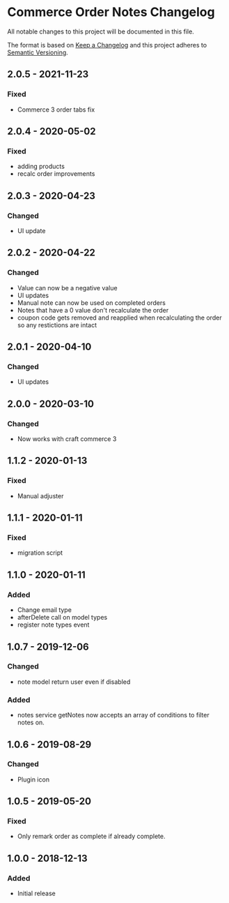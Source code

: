 # Commerce Order Notes Changelog

All notable changes to this project will be documented in this file.

The format is based on [Keep a Changelog](http://keepachangelog.com/) and this project adheres to [Semantic Versioning](http://semver.org/).

## 2.0.5 - 2021-11-23
### Fixed
- Commerce 3 order tabs fix

## 2.0.4 - 2020-05-02
### Fixed
- adding products
- recalc order improvements

## 2.0.3 - 2020-04-23
### Changed
- UI update

## 2.0.2 - 2020-04-22
### Changed
-	Value can now be a negative value
-	UI updates
-	Manual note can now be used on completed orders
-	Notes that have a 0 value don't recalculate the order
-	coupon code gets removed and reapplied when recalculating the order so any restictions are intact


## 2.0.1 - 2020-04-10
### Changed
-	UI updates

## 2.0.0 - 2020-03-10

### Changed

-   Now works with craft commerce 3

## 1.1.2 - 2020-01-13

### Fixed

-   Manual adjuster

## 1.1.1 - 2020-01-11

### Fixed

-   migration script

## 1.1.0 - 2020-01-11

### Added

-   Change email type
-   afterDelete call on model types
-   register note types event

## 1.0.7 - 2019-12-06

### Changed

-   note model return user even if disabled

### Added

-   notes service getNotes now accepts an array of conditions to filter notes on.

## 1.0.6 - 2019-08-29

### Changed

-   Plugin icon

## 1.0.5 - 2019-05-20

### Fixed

-   Only remark order as complete if already complete.

## 1.0.0 - 2018-12-13

### Added

-   Initial release
